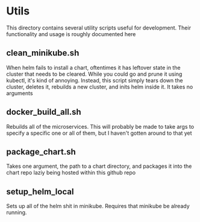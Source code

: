 # Utils
This directory contains several utility scripts useful for development. Their functionality and usage is roughly documented here

## clean_minikube.sh
When helm fails to install a chart, oftentimes it has leftover state in the cluster that needs to be cleared. While you could go and prune it using kubectl, it's kind of annoying. Instead, this script simply tears down the cluster, deletes it, rebuilds a new cluster, and inits helm inside it. It takes no arguments

## docker_build_all.sh
Rebuilds all of the microservices. This will probably be made to take args to specify a specific one or all of them, but I haven't gotten around to that yet

## package_chart.sh
Takes one argument, the path to a chart directory, and packages it into the chart repo laziy being hosted within this github repo

## setup_helm_local
Sets up all of the helm shit in minikube. Requires that minikube be already running.
